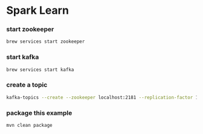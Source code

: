 # Spark Learn

### start zookeeper
``` sh
brew services start zookeeper
```

### start kafka
``` sh
brew services start kafka 
```

### create a topic
``` sh
kafka-topics --create --zookeeper localhost:2181 --replication-factor 1 --partitions 10 --topic test_topic
```

### package this example
``` sh
mvn clean package
```